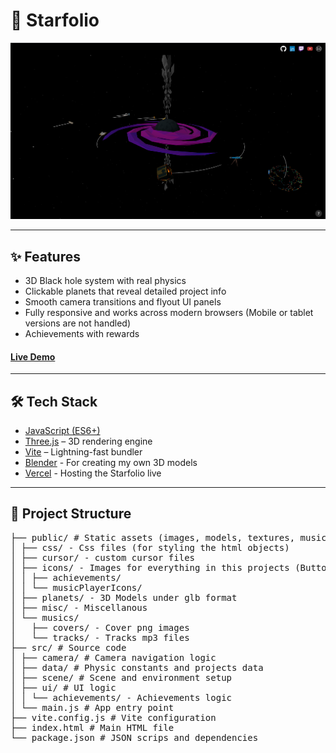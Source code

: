 # 🌌 Starfolio
![screenshot](public/misc/preview.png)

---

## ✨ Features

- 3D Black hole system with real physics
- Clickable planets that reveal detailed project info
- Smooth camera transitions and flyout UI panels
- Fully responsive and works across modern browsers (Mobile or tablet versions are not handled)
- Achievements with rewards

#### [Live Demo](https://Starfolio-spottedbushs-projects.vercel.app/)

---

## 🛠️ Tech Stack

- [JavaScript (ES6+)](https://developer.mozilla.org/en-US/docs/Web/JavaScript)
- [Three.js](https://threejs.org/) – 3D rendering engine
- [Vite](https://vitejs.dev/) – Lightning-fast bundler
- [Blender](https://www.blender.org/) - For creating my own 3D models
- [Vercel](https://portfolio-spottedbushs-projects.vercel.app/) - Hosting the Starfolio live

---

## 📁 Project Structure

<pre>
├── public/ # Static assets (images, models, textures, musics)
│ ├── css/ - Css files (for styling the html objects)
│ ├── cursor/ - custom cursor files
│ ├── icons/ - Images for everything in this projects (Buttons, favicon, ...).
│ │ ├── achievements/
│ │ └── musicPlayerIcons/
│ ├── planets/ - 3D Models under glb format
│ ├── misc/ - Miscellanous
│ └── musics/
│   ├── covers/ - Cover png images
│   └── tracks/ - Tracks mp3 files
├── src/ # Source code
│ ├── camera/ # Camera navigation logic
│ ├── data/ # Physic constants and projects data 
│ ├── scene/ # Scene and environment setup
│ ├── ui/ # UI logic
│ │ └── achievements/ - Achievements logic
│ └── main.js # App entry point
├── vite.config.js # Vite configuration
├── index.html # Main HTML file
└── package.json # JSON scrips and dependencies
